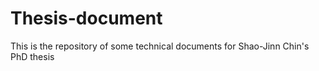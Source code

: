 # Thesis-document
This is the repository of some technical documents for Shao-Jinn Chin's PhD thesis
